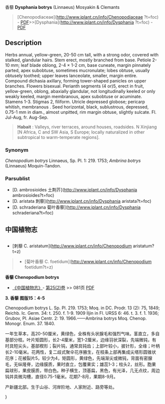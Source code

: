 香藜 **Dysphania botrys** (Linnaeus) Mosyakin & Clemants

> [Chenopodiaceae](http://www.iplant.cn/info/Chenopodiaceae ?t=foc) - [PDF](http://iplant.cn/foc/pdf/Chenopodiaceae.pdf)>>[Dysphania](http://www.iplant.cn/info/Dysphania ?t=foc) - [PDF](http://www.iplant.cn/foc/pdf/Dysphania.pdf)

## Description

Herbs annual, yellow-green, 20-50 cm tall, with a strong odor, covered with stalked, glandular hairs. Stem erect, mostly branched from base. Petiole 2-10 mm; leaf blade oblong, 2-4 × 1-2 cm, base cuneate, margin pinnately parted, apex subobtuse, sometimes mucronulate; lobes obtuse, usually obtusely toothed; upper leaves lanceolate, smaller, margin entire. Compound dichasia axillary, forming tower-shaped panicles on upper branches. Flowers bisexual. Perianth segments (4 or)5, erect in fruit, yellow-green, oblong, abaxially glandular, not longitudinally keeled or only weakly keeled, margin membranous, apex subobtuse or acuminate. Stamens 1-3. Stigmas 2, filiform. Utricle depressed globose; pericarp whitish, membranous . Seed horizontal, black, sublustrous, depressed, 0.75-1 mm in diam., almost unpitted, rim margin obtuse, slightly sulcate. Fl. Jul-Aug, fr. Aug-Sep.

> **Habait** : 
> Valleys, river terraces, around houses, roadsides. N Xinjiang [N Africa, C and SW Asia, S Europe; locally naturalized in other subtropical to warm-temperate regions].

### Synonym
*Chenopodium* *botrys* Linnaeus, Sp. Pl. 1: 219. 1753; *Ambrina* *botrys* (Linnaeus) Moquin-Tandon.

### Parsublist

* [D.  ambrosioides  土荆芥](http://www.iplant.cn/info/Dysphania ambrosioides?t=foc)
* [D.  aristata  刺藜](http://www.iplant.cn/info/Dysphania aristata?t=foc)
* [D.  schraderiana  菊叶香藜](http://www.iplant.cn/info/Dysphania schraderiana?t=foc)

## 中国植物志

## 
* [刺藜  C.  aristatum](http://www.iplant.cn/info/Chenopodium aristatum?t=z)
> * [菊叶香藜  C.  foetidum](http://www.iplant.cn/info/Chenopodium foetidum?t=z)

**香藜 Chenopodium botrys**

* [《中国植物志》](http://www.iplant.cn/frps)- [第25(2)卷](http://www.iplant.cn/frps/vol/25(2)) >> 081页 [PDF](http://www.iplant.cn/frps/pdf/25(2)/081.pdf)

**3. 香藜 图版15：4-5**

Chenopodium botrys L. Sp. Pl. 219. 1753; Moq. in DC. Prodr. 13 (2): 75, 1849; Reichb. Ic. Germ. 34: t. 250. f. 1-9. 1909 Iljin in Fl. URSS 6: 46. t. 3. f. 1. 1936; Grubov, Pl. Asiae Centr. 2: 19. 1966.——Ambrina botrys Moq. Chenop. Monogr. Enum. 37. 1840.

一年生草本，高20-50厘米，黄绿色，全株有头状腺毛和强烈气味。茎直立，多自基部分枝。叶片矩圆形，长2-4厘米，宽1-2厘米，边缘羽状深裂，先端微钝，有时具短尖头，基部楔形；裂片钝，通常具钝齿；上部叶较小，披针形，全缘；叶柄长2-10毫米。花两性，复二歧式聚伞花序腋生，在枝条上部再集成尖塔形圆锥状花序；花被裂片5，较少为4，矩圆形，黄绿色，先端渐尖或微钝，背面有密腺毛，无纵隆脊，边缘膜质，果时直立，包覆果实；雄蕊1-3；柱头2，丝形。胞果扁球形，果皮膜质，带白色。种子横生，顶基扁，黑色，有光泽，几无点纹，周边钝并具微沟槽，直径0.75-1毫米。花期7-8月，果期8-9月。

产新疆北部。生于山谷、河岸阶地、人家附近、路旁等处。

}